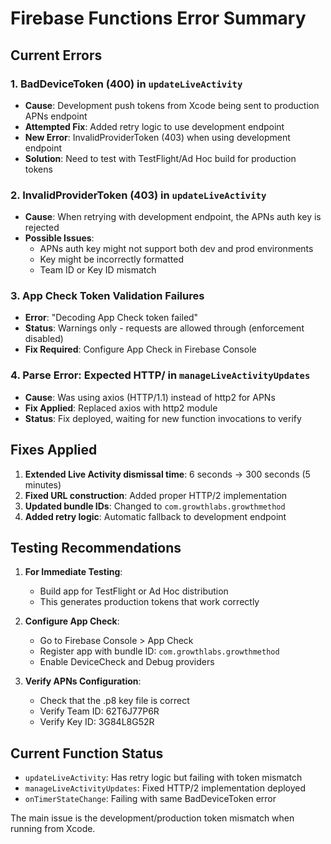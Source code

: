 # Firebase Functions Error Summary

## Current Errors

### 1. **BadDeviceToken (400)** in `updateLiveActivity`
- **Cause**: Development push tokens from Xcode being sent to production APNs endpoint
- **Attempted Fix**: Added retry logic to use development endpoint
- **New Error**: InvalidProviderToken (403) when using development endpoint
- **Solution**: Need to test with TestFlight/Ad Hoc build for production tokens

### 2. **InvalidProviderToken (403)** in `updateLiveActivity` 
- **Cause**: When retrying with development endpoint, the APNs auth key is rejected
- **Possible Issues**:
  - APNs auth key might not support both dev and prod environments
  - Key might be incorrectly formatted
  - Team ID or Key ID mismatch

### 3. **App Check Token Validation Failures**
- **Error**: "Decoding App Check token failed"
- **Status**: Warnings only - requests are allowed through (enforcement disabled)
- **Fix Required**: Configure App Check in Firebase Console

### 4. **Parse Error: Expected HTTP/** in `manageLiveActivityUpdates`
- **Cause**: Was using axios (HTTP/1.1) instead of http2 for APNs
- **Fix Applied**: Replaced axios with http2 module
- **Status**: Fix deployed, waiting for new function invocations to verify

## Fixes Applied

1. **Extended Live Activity dismissal time**: 6 seconds → 300 seconds (5 minutes)
2. **Fixed URL construction**: Added proper HTTP/2 implementation
3. **Updated bundle IDs**: Changed to `com.growthlabs.growthmethod`
4. **Added retry logic**: Automatic fallback to development endpoint

## Testing Recommendations

1. **For Immediate Testing**:
   - Build app for TestFlight or Ad Hoc distribution
   - This generates production tokens that work correctly

2. **Configure App Check**:
   - Go to Firebase Console > App Check
   - Register app with bundle ID: `com.growthlabs.growthmethod`
   - Enable DeviceCheck and Debug providers

3. **Verify APNs Configuration**:
   - Check that the .p8 key file is correct
   - Verify Team ID: 62T6J77P6R
   - Verify Key ID: 3G84L8G52R

## Current Function Status

- `updateLiveActivity`: Has retry logic but failing with token mismatch
- `manageLiveActivityUpdates`: Fixed HTTP/2 implementation deployed
- `onTimerStateChange`: Failing with same BadDeviceToken error

The main issue is the development/production token mismatch when running from Xcode.